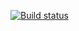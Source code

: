 [![Build status](https://ci.appveyor.com/api/projects/status/5k9ji3ocmhksympj?svg=true)](https://ci.appveyor.com/project/BekkerV8/avto2-2)
